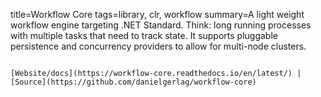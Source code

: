 title=Workflow Core
tags=library, clr, workflow
summary=A light weight workflow engine targeting .NET Standard. Think: long running processes with multiple tasks that need to track state. It supports pluggable persistence and concurrency providers to allow for multi-node clusters.
~~~~~~

[Website/docs](https://workflow-core.readthedocs.io/en/latest/) | [Source](https://github.com/danielgerlag/workflow-core)

